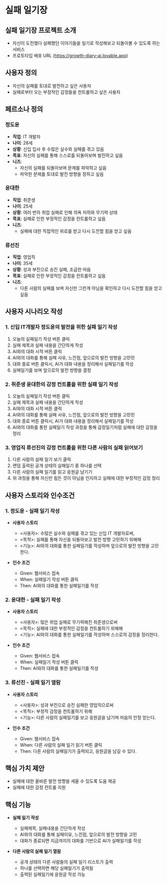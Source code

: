 # 실패 일기장

## 실패 일기장 프로젝트 소개

- 자신이 도전했다 실패했던 이야기들을 일기로 작성해보고 되돌아볼 수 있도록 하는 서비스
- 프로토타입 배포 URL (https://growth-diary-ai.lovable.app)


## 사용자 정의

- 자신의 실패를 토대로 발전하고 싶은 사용자 
- 실패로부터 오는 부정적인 감정들을 컨트롤하고 싶은 사용자


## 페르소나 정의

### 정도윤
- **직업**: IT 개발자
- **나이**: 28세
- **상황**: 신입 입사 후 수많은 실수와 실패를 겪고 있음
- **목표**: 자신의 실패를 통해 스스로를 되돌아보며 발전하고 싶음
- **니즈**:
    - 자신의 실패를 되돌아보며 문제를 파악하고 싶음
    - 파악한 문제를 토대로 발전 방향을 정하고 싶음

### 윤대한
- **직업**: 취준생
- **나이**: 25세
- **상황**: 여러 번의 취업 실패로 인해 의욕 저하와 무기력 상태
- **목표**: 실패로 인한 부정적인 감정을 컨트롤하고 싶음
- **니즈**:
    - 실패에 대한 직접적인 위로를 받고 다시 도전할 힘을 얻고 싶음

### 류선진
- **직업**: 영업직
- **나이**: 35세
- **상황**: 성과 부진으로 승진 실패, 조급한 마음
- **목표**: 실패로 인한 부정적인 감정을 컨트롤하고 싶음
- **니즈**:
    - 다른 사람의 실패를 보며 자신만 그런게 아님을 확인하고 다시 도전할 힘을 얻고 싶음

## 사용자 시나리오 작성

### 1. 신입 IT개발자 정도윤의 발전을 위한 실패 일기 작성

1. 오늘의 실패일기 작성 버튼 클릭
2. 실패 제목과 실패 내용을 간단하게 작성
3. AI와의 대화 시작 버튼 클릭
4. AI와의 대화를 통해 실패 사유, 느낀점, 앞으로의 발전 방향을 고민민
5. 대화 종료 버튼 클릭시, AI가 대화 내용을 정리해서 실패일기를 작성
6. 실패일기를 보며 앞으로의 발전 방향을 결정

### 2. 취준생 윤대한의 감정 컨트롤을 위한 실패 일기 작성

1. 오늘의 실패일기 작성 버튼 클릭
2. 실패 제목과 실패 내용을 간단하게 작성
3. AI와의 대화 시작 버튼 클릭
4. AI와의 대화를 통해 실패 사유, 느낀점, 앞으로의 발전 방향을 고민민
5. 대화 종료 버튼 클릭시, AI가 대화 내용을 정리해서 실패일기를 작성
6. AI와의 대화를 통한 실패일기 작성 과정을 통해 감정일기처럼 실패에 대한 감정을 정리

### 3. 영업직 류선진의 감정 컨트롤을 위한 다른 사람의 실패 읽어보기

1. 다른 사람의 실패 일기 보기 클릭
2. 랜덤 출력된 공개 상태의 실패일기 중 하나를 선택
3. 다른 사람의 실패 일기를 읽고 응원글 남기기
3. 위 과정을 통해 자신만 힘든 것이 아님을 인지하고 실패에 대한 부정적인 감정 정리

## 사용자 스토리와 인수조건

### 1. 정도윤 - 실패 일기 작성

- **사용자 스토리**
    - <사용자>: 수많은 실수와 실패를 겪고 있는 신입 IT 개발자로써,
    - <목적>: 실패를 통해 자신을 되돌아보고 발전 방향 고민하기 위해해
    - <기능>: AI와의 대화를 통한 실패일기를 작성하며 앞으로의 발전 방향을 고민한다.

- **인수 조건**
    - Given: 웹서비스 접속
    - When: 실패일기 작성 버튼 클릭
    - Then: AI와의 대화를 통한 실패일기를 작성

### 2. 윤대한 - 실패 일기 작성

- **사용자 스토리**
    - <사용자>: 많은 취업 실패로 무기력해진 취준생으로써
    - <목적>: 실패에 대한 부정적인 감정을 컨트롤하기 위해해
    - <기능>: AI와의 대화를 통한 실패일기를 작성하며 스스로의 감정을 정리한다.

- **인수 조건**
    - Given: 웹서비스 접속
    - When: 실패일기 작성 버튼 클릭
    - Then: AI와의 대화를 통한 실패일기를 작성

### 3. 류선진 - 실패 일기 열람

- **사용자 스토리**
    - <사용자>: 성과 부진으로 승진 실패한 영업직으로써 
    - <목적>: 부정적 감정을 컨트롤하기 위해 
    - <기능>: 다른 사람의 실패일기를 보고 응원글을 남기며 마음의 안정 얻는다. 

- **인수 조건**
    - Given: 웹서비스 접속
    - When: 다른 사람의 실패 일기 읽기 버튼 클릭 
    - Then: 다른 사람의 실패일기가 출력되고, 응원글을 남길 수 있다.

## 핵심 가치 제안

- 실패에 대한 올바른 발전 방향을 세울 수 있도록 도움 제공
- 실패에 대한 감정 컨트롤 지원

## 핵심 기능

- **실패 일기 작성**
    - 실패제목, 실패내용을 간단하게 작성
    - AI와의 대화를 통해 실패이유, 느낀점, 앞으로의 발전 방향을 고민
    - 대화가 종료되면 지금까지의 대화를 기반으로 AI가 실패일기를 작성 

- **다른 사람의 실패 일기 열람**
    - 공개 상태의 다른 사람들의 실패 일기 리스트가 출력
    - 하나를 선택하면 해당 실패일기가 출력됨
    - 출력된 실패일기에 응원글 작성 가능

